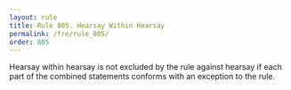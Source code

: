 ```yaml
---
layout: rule
title: Rule 805. Hearsay Within Hearsay
permalink: /fre/rule_805/
order: 805
---
```


Hearsay within hearsay is not excluded by the rule against hearsay if each part of the combined statements conforms with an exception to the rule.

